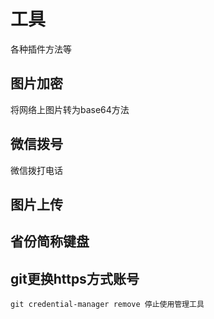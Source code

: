 # 工具
各种插件方法等

## 图片加密
将网络上图片转为base64方法

## 微信拨号
微信拨打电话

## 图片上传

## 省份简称键盘


## git更换https方式账号

	git credential-manager remove 停止使用管理工具
